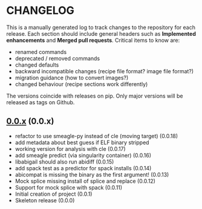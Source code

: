 # CHANGELOG

This is a manually generated log to track changes to the repository for each release.
Each section should include general headers such as **Implemented enhancements**
and **Merged pull requests**. Critical items to know are:

 - renamed commands
 - deprecated / removed commands
 - changed defaults
 - backward incompatible changes (recipe file format? image file format?)
 - migration guidance (how to convert images?)
 - changed behaviour (recipe sections work differently)

The versions coincide with releases on pip. Only major versions will be released as tags on Github.

## [0.0.x](https://github.com/buildsi/spliced/tree/main) (0.0.x)
 - refactor to use smeagle-py instead of cle (moving target) (0.0.18)
  - add metadata about best guess if ELF binary stripped
 - working version for analysis with cle (0.0.17) 
 - add smeagle predict (via singularity container) (0.0.16)
 - libabigail should also run abidiff (0.0.15)
 - add spack test as a predictor for spack installs (0.0.14)
 - abicompat is missing the binary as the first argument! (0.0.13)
 - Mock splice missing install of splice and replace (0.0.12)
 - Support for mock splice with spack (0.0.11)
 - Initial creation of project (0.0.1)
 - Skeleton release (0.0.0)

